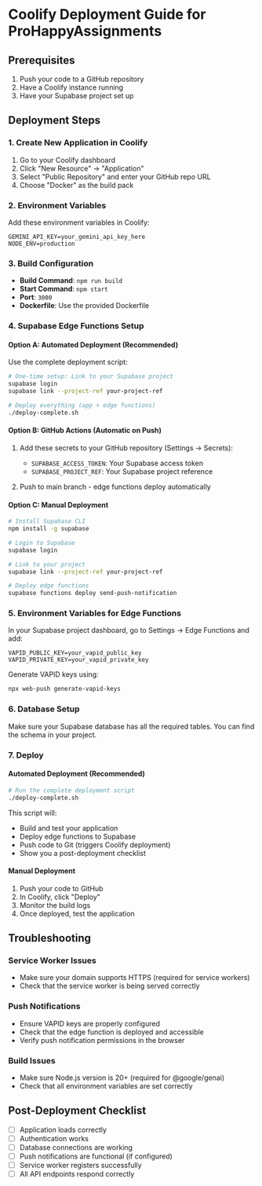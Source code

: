 # Coolify Deployment Guide for ProHappyAssignments

## Prerequisites
1. Push your code to a GitHub repository
2. Have a Coolify instance running
3. Have your Supabase project set up

## Deployment Steps

### 1. Create New Application in Coolify
1. Go to your Coolify dashboard
2. Click "New Resource" → "Application"
3. Select "Public Repository" and enter your GitHub repo URL
4. Choose "Docker" as the build pack

### 2. Environment Variables
Add these environment variables in Coolify:

```
GEMINI_API_KEY=your_gemini_api_key_here
NODE_ENV=production
```

### 3. Build Configuration
- **Build Command**: `npm run build`
- **Start Command**: `npm start`
- **Port**: `3000`
- **Dockerfile**: Use the provided Dockerfile

### 4. Supabase Edge Functions Setup

#### Option A: Automated Deployment (Recommended)
Use the complete deployment script:

```bash
# One-time setup: Link to your Supabase project
supabase login
supabase link --project-ref your-project-ref

# Deploy everything (app + edge functions)
./deploy-complete.sh
```

#### Option B: GitHub Actions (Automatic on Push)
1. Add these secrets to your GitHub repository (Settings → Secrets):
   - `SUPABASE_ACCESS_TOKEN`: Your Supabase access token
   - `SUPABASE_PROJECT_REF`: Your Supabase project reference

2. Push to main branch - edge functions deploy automatically

#### Option C: Manual Deployment
```bash
# Install Supabase CLI
npm install -g supabase

# Login to Supabase
supabase login

# Link to your project
supabase link --project-ref your-project-ref

# Deploy edge functions
supabase functions deploy send-push-notification
```

### 5. Environment Variables for Edge Functions
In your Supabase project dashboard, go to Settings → Edge Functions and add:

```
VAPID_PUBLIC_KEY=your_vapid_public_key
VAPID_PRIVATE_KEY=your_vapid_private_key
```

Generate VAPID keys using:
```bash
npx web-push generate-vapid-keys
```

### 6. Database Setup
Make sure your Supabase database has all the required tables. You can find the schema in your project.

### 7. Deploy

#### Automated Deployment (Recommended)
```bash
# Run the complete deployment script
./deploy-complete.sh
```

This script will:
- Build and test your application
- Deploy edge functions to Supabase
- Push code to Git (triggers Coolify deployment)
- Show you a post-deployment checklist

#### Manual Deployment
1. Push your code to GitHub
2. In Coolify, click "Deploy"
3. Monitor the build logs
4. Once deployed, test the application

## Troubleshooting

### Service Worker Issues
- Make sure your domain supports HTTPS (required for service workers)
- Check that the service worker is being served correctly

### Push Notifications
- Ensure VAPID keys are properly configured
- Check that the edge function is deployed and accessible
- Verify push notification permissions in the browser

### Build Issues
- Make sure Node.js version is 20+ (required for @google/genai)
- Check that all environment variables are set correctly

## Post-Deployment Checklist
- [ ] Application loads correctly
- [ ] Authentication works
- [ ] Database connections are working
- [ ] Push notifications are functional (if configured)
- [ ] Service worker registers successfully
- [ ] All API endpoints respond correctly